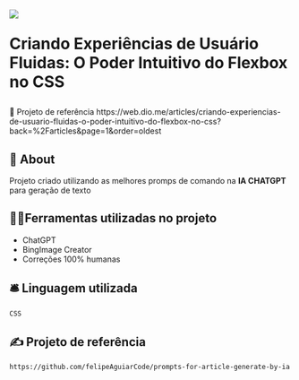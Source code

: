 <h1>
   <img src="C:\Users\EMAGH\Downloads\canva.com"/>
   <p>Criando Experiências de Usuário Fluidas: O Poder Intuitivo do Flexbox no CSS</p>

</h1> 📘 Projeto de referência </h1> <a>https://web.dio.me/articles/criando-experiencias-de-usuario-fluidas-o-poder-intuitivo-do-flexbox-no-css?back=%2Farticles&page=1&order=oldest</a> 

## 📕 About

Projeto criado utilizando as melhores promps de comando na **IA CHATGPT** para geração de texto

## 🔨🧠Ferramentas utilizadas no projeto

 - ChatGPT
 - BingImage Creator
 - Correções 100% humanas


 ## 🛎️ Linguagem utilizada
 
 ``````CSS``````
 
## ✍️ Projeto de referência

 ```https://github.com/felipeAguiarCode/prompts-for-article-generate-by-ia```




